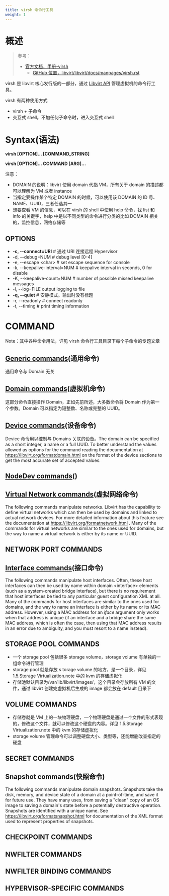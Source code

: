 ```yaml
---
title: virsh 命令行工具
weight: 1
---
```


# 概述

> 参考：
>
> - [官方文档，手册-virsh](https://libvirt.org/manpages/virsh.html)
>   - [GitHub 位置，libvirt/libvirt/docs/manpages/virsh.rst](https://github.com/libvirt/libvirt/blob/master/docs/manpages/virsh.rst)

virsh 是 libvirt 核心发行版的一部分，通过 [Libvirt API](/docs/10.云原生/Virtualization%20implementation/虚拟化管理/Libvirt/Libvirt%20API/Libvirt%20API.md) 管理虚拟机的命令行工具。

virsh 有两种使用方式

- virsh + 子命令
- 交互式 shell。不加任何子命令时，进入交互式 shell

# Syntax(语法)

**virsh \[OPTION]... \[COMMAND_STRING]**

**virsh \[OPTION]... COMMAND \[ARG]...**

注意：

- DOMAIN 的说明：libvirt 使用 domain 代指 VM，所有关于 domain 的描述都可以理解为 VM 或者 instance
- 当指定要操作某个特定 DOMAIN 的时候，可以使用该 DOMAIN 的 ID 号、NAME、UUID，三者任选其一
- 想要查看 VM 的信息，可以在 virsh 的 shell 中使用 help 命令，找 list 和 info 的关键字，help 中是以不同类型的命令进行分类的比如 DOMAIN 相关的，监控信息，网络存储等

## OPTIONS

- **-c, --connect=URI** # 通过 URI 连接远程 Hypervisor
- -d, --debug=NUM # debug level \[0-4]
- -e, --escape \<char> # set escape sequence for console
- -k, --keepalive-interval=NUM # keepalive interval in seconds, 0 for disable
- -K, --keepalive-count=NUM # number of possible missed keepalive messages
- -l, --log=FILE output logging to file
- **-q, --quiet** # 安静模式。输出时没有标题
- -r, --readonly # connect readonly
- -t, --timing # print timing information

# COMMAND

Note：其中各种命令用法，详见 virsh 命令行工具目录下每个子命令的专题文章

## [Generic commands](/docs/10.云原生/Virtualization%20implementation/虚拟化管理/Libvirt/virsh%20命令行工具/通用命令.md)(通用命令)

通用命令与 Domain 无关

## [Domain commands](/docs/10.云原生/Virtualization%20implementation/虚拟化管理/Libvirt/virsh%20命令行工具/Domain%20命令.md)(虚拟机命令)

这部分命令直接操作 Domain，正如先前所述，大多数命令将 Domain 作为第一个参数。Domain 可以指定为短整数、名称或完整的 UUID。

## [Device commands](/docs/10.云原生/Virtualization%20implementation/虚拟化管理/Libvirt/virsh%20命令行工具/Device%20命令.md)(设备命令)

Device 命令用以控制与 Domains 关联的设备。The domain can be specified as a short integer, a name or a full UUID. To better understand the values allowed as options for the command reading the documentation at <https://libvirt.org/formatdomain.html> on the format of the device sections to get the most accurate set of accepted values.

## [NodeDev commands](https://libvirt.org/manpages/virsh.html#nodedev-commands)()

## [Virtual Network commands](/docs/10.云原生/Virtualization%20implementation/虚拟化管理/Libvirt/virsh%20命令行工具/Virtual%20Network%20命令.md)(虚拟网络命令)

The following commands manipulate networks. Libvirt has the capability to define virtual networks which can then be used by domains and linked to actual network devices. For more detailed information about this feature see the documentation at <https://libvirt.org/formatnetwork.html> . Many of the commands for virtual networks are similar to the ones used for domains, but the way to name a virtual network is either by its name or UUID.

## NETWORK PORT COMMANDS

## [Interface commands](/docs/10.云原生/Virtualization%20implementation/虚拟化管理/Libvirt/virsh%20命令行工具/Interface%20命令.md)(接口命令)

The following commands manipulate host interfaces. Often, these host interfaces can then be used by name within domain \<interface> elements (such as a system-created bridge interface), but there is no requirement that host interfaces be tied to any particular guest configuration XML at all.
Many of the commands for host interfaces are similar to the ones used for domains, and the way to name an interface is either by its name or its MAC address. However, using a MAC address for an _iface_ argument only works when that address is unique (if an interface and a bridge share the same MAC address, which is often the case, then using that MAC address results in an error due to ambiguity, and you must resort to a name instead).

## STORAGE POOL COMMANDS

- 一个 storage pool 包括很多 storage volume，storage volume 有单独的一组命令进行管理
- storage pool 就是存放 s torage volume 的地方，是一个目录，详见 1.5.Storage Virtualization.note 中的 kvm 的存储虚拟化
- 存储池默认目录为/var/lib/libvirt/images/，这个目录会存放所有 VM 的文件，通过 libvirt 创建完虚拟机后生成的 image 都会放在 default 目录下

## VOLUME COMMANDS

- 存储卷就是 VM 上的一块物理硬盘，一个物理硬盘是通过一个文件的形式表现的，修改这个文件，就可以修改这个硬盘的内容。详见 1.5.Storage Virtualization.note 中的 kvm 的存储虚拟化
- storage volume 管理命令可以调整硬盘大小、类型等，还能增删改查指定的硬盘

## SECRET COMMANDS

## Snapshot commands(快照命令)

The following commands manipulate domain snapshots. Snapshots take the disk, memory, and device state of a domain at a point-of-time, and save it for future use. They have many uses, from saving a "clean" copy of an OS image to saving a domain's state before a potentially destructive operation. Snapshots are identified with a unique name. See <https://libvirt.org/formatsnapshot.html> for documentation of the XML format used to represent properties of snapshots.

## CHECKPOINT COMMANDS

## NWFILTER COMMANDS

## NWFILTER BINDING COMMANDS

## HYPERVISOR-SPECIFIC COMMANDS
